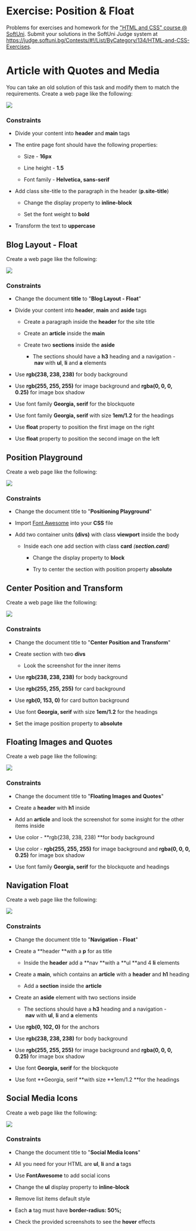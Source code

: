 # Exercise: **Position & Float**

Problems for exercises and homework for the ["HTML and CSS" course @
SoftUni](https://softuni.bg/trainings/2983/html-and-css-may-2020).
Submit your solutions in the SoftUni Judge system at
<https://judge.softuni.bg/Contests/#!/List/ByCategory/134/HTML-and-CSS-Exercises>.

# Article with Quotes and Media

You can take an old solution of this task and modify them to match the
requirements. Create a web page like the following:

![](./media/image1.png)

### Constraints

  - Divide your content into **header** and **main** tags

  - The entire page font should have the following properties:
    
      - Size - **16px**
    
      - Line height - **1.5**
    
      - Font family - **Helvetica, sans-serif**

  - Add class site-title to the paragraph in the
    header (**p.site-title**)
    
      - Change the display property to **inline-block**
    
      - Set the font weight to **bold**

  - Transform the text to **uppercase**

## Blog Layout - Float

Create a web page like the following:

![](./media/image2.jpeg)

### Constraints

  - Change the document **title** to "**Blog Layout - Float**"

  - Divide your content into **header**, **main** and **aside** tags
    
      - Create a paragraph inside the **header** for the site title
    
      - Create an **article** inside the **main**
    
      - Create two **sections** inside the **aside**
        
          - The sections should have a **h3** heading and a navigation
            - **nav** with **ul**, **li** and **a** elements

  - Use **rgb(238, 238, 238)** for body background

  - Use **rgb(255, 255, 255)** for image background and **rgba(0, 0, 0,
    0.25)** for image box shadow

  - Use font family **Georgia, serif** for the blockquote

  - Use font family **Georgia, serif** with size **1em/1.2** for the
    headings

  - Use **float** property to position the first image on the right

  - Use **float** property to position the second image on the left

## Position Playground

Create a web page like the following:

![](./media/image3.png)

### Constraints

  - Change the document title to "**Positioning Playground**"

  - Import [<span class="underline">Font
    Awesome</span>](https://fontawesome.com/) into your **CSS** file

  - Add two container units **(divs)** with class **viewport** inside
    the body
    
      - Inside each one add section with
        class **card** *(***section.card***)*
        
          - Change the display property to **block**
        
          - Try to center the section with position
            property **absolute**

##  Center Position and Transform

Create a web page like the following:

![](./media/image4.jpeg)

### Constraints

  - Change the document title to "**Center Position and Transform**"

  - Create section with two **divs**
    
      - Look the screenshot for the inner items

  - Use **rgb(238, 238, 238)** for body background

  - Use **rgb(255, 255, 255)** for card background

  - Use **rgb(0, 153, 0)** for card button background

  - Use font **Georgia, serif** with size **1em/1.2** for the headings

  - Set the image position property to **absolute**

## Floating Images and Quotes

Create a web page like the following:

![](./media/image5.jpeg)

### Constraints

  - Change the document title to "**Floating Images and Quotes**"

  - Create a **header** with **h1** inside

  - Add an **article** and look the screenshot for some insight for the
    other items inside

  - Use color - **rgb(238, 238, 238) **for body background

  - Use color - **rgb(255, 255, 255)** for image background
    and **rgba(0, 0, 0, 0.25)** for image box shadow

  - Use font family **Georgia, serif** for the blockquote and headings

## Navigation Float

Create a web page like the following:

![](./media/image6.jpeg)

### Constraints

  - Change the document title to "**Navigation - Float**"

  - Create a **header **with a **p** for as title
    
      - Inside the **header** add a **nav **with a **ul **and
        4 **li** elements

  - Create a **main**, which contains an **article** with
    a **header** and **h1** heading
    
      - Add a **section** inside the **article**

  - Create an **aside** element with two sections inside
    
      - The sections should have a **h3** heading and a navigation
        - **nav** with **ul**, **li** and **a** elements

  - Use **rgb(0, 102, 0)** for the anchors

  - Use **rgb(238, 238, 238)** for body background

  - Use **rgb(255, 255, 255)** for image background and **rgba(0, 0, 0,
    0.25)** for image box shadow

  - Use font **Georgia, serif** for the blockquote

  - Use font **Georgia, serif **with size **1em/1.2 **for the headings

## Social Media Icons

Create a web page like the following:

![](./media/image7.png)

### Constraints

  - Change the document title to "**Social Media Icons**"

  - All you need for your HTML are **ul**, **li** and **a** tags

  - Use **FontAwesome** to add social icons

  - Change the **ul** display property to **inline-block**

  - Remove list items default style

  - Each **a** tag must have **border-radius: 50%;**

  - Check the provided screenshots to see the **hover** effects
